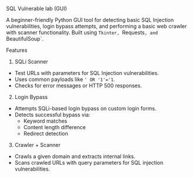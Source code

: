 SQL Vulnerable lab (GUI)

A beginner-friendly Python GUI tool for detecting basic SQL Injection vulnerabilities, login bypass attempts, and performing a basic web crawler with scanner functionality. Built using `Tkinter, `Requests`, and `BeautifulSoup`.

Features
1. SQLi Scanner
- Test URLs with parameters for SQL Injection vulnerabilities.
- Uses common payloads like `' OR '1'='1`.
- Checks for error messages or HTTP 500 responses.

2. Login Bypass
- Attempts SQLi-based login bypass on custom login forms.
- Detects successful bypass via:
  - Keyword matches 
  - Content length difference
  - Redirect detection

3. Crawler + Scanner
- Crawls a given domain and extracts internal links.
- Scans crawled URLs with query parameters for SQL injection vulnerabilities.

